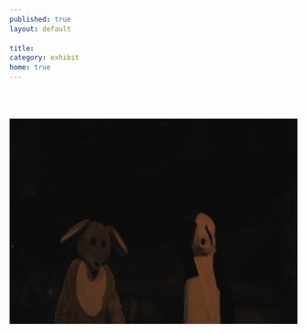 ```yaml
---
published: true
layout: default

title: 
category: exhibit
home: true
---
```


<center>
<br><br><br>
<img src="/shot0015.jpg" height="360">


